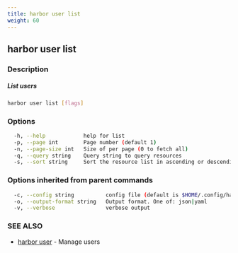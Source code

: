 ```yaml
---
title: harbor user list
weight: 60
---
```

## harbor user list

### Description

##### List users

```sh
harbor user list [flags]
```

### Options

```sh
  -h, --help            help for list
  -p, --page int        Page number (default 1)
  -n, --page-size int   Size of per page (0 to fetch all)
  -q, --query string    Query string to query resources
  -s, --sort string     Sort the resource list in ascending or descending order
```

### Options inherited from parent commands

```sh
  -c, --config string          config file (default is $HOME/.config/harbor-cli/config.yaml)
  -o, --output-format string   Output format. One of: json|yaml
  -v, --verbose                verbose output
```

### SEE ALSO

* [harbor user](harbor-user.md)	 - Manage users

